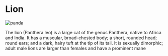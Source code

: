 # Lion

![panda](https://i0.wp.com/picjumbo.com/wp-content/uploads/lion-calmly-lying-on-white-concrete-free-image.jpeg)

The lion (Panthera leo) is a large cat of the genus Panthera, native to Africa and India. It has a muscular, broad-chested body; a short, rounded head; round ears; and a dark, hairy tuft at the tip of its tail. It is sexually dimorphic; adult male lions are larger than females and have a prominent mane
